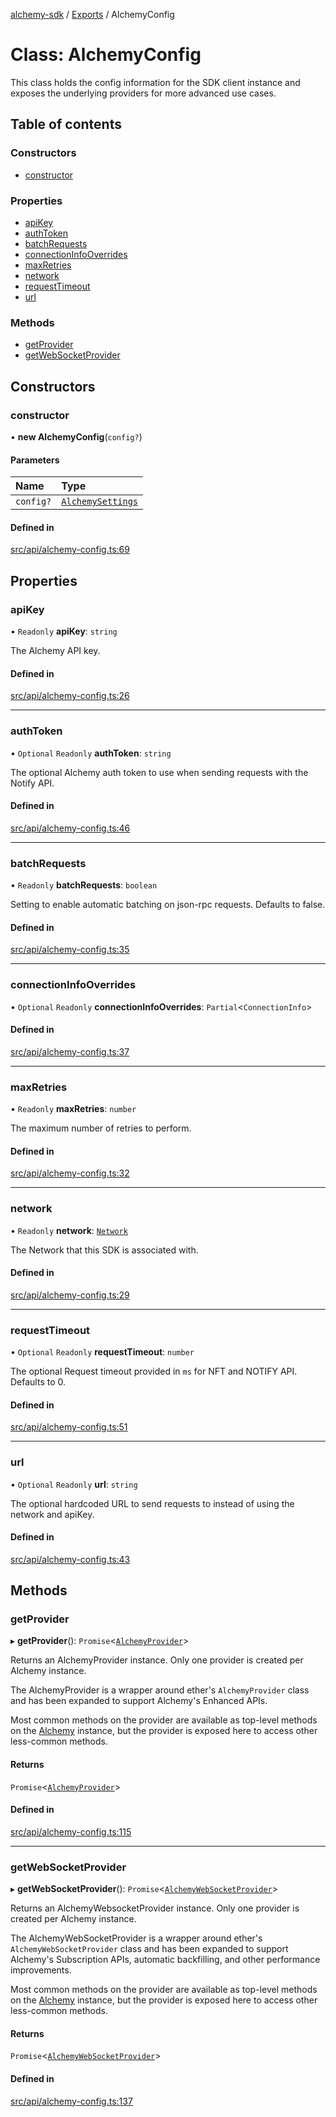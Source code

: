 [alchemy-sdk](../README.md) / [Exports](../modules.md) / AlchemyConfig

# Class: AlchemyConfig

This class holds the config information for the SDK client instance and
exposes the underlying providers for more advanced use cases.

## Table of contents

### Constructors

- [constructor](AlchemyConfig.md#constructor)

### Properties

- [apiKey](AlchemyConfig.md#apikey)
- [authToken](AlchemyConfig.md#authtoken)
- [batchRequests](AlchemyConfig.md#batchrequests)
- [connectionInfoOverrides](AlchemyConfig.md#connectioninfooverrides)
- [maxRetries](AlchemyConfig.md#maxretries)
- [network](AlchemyConfig.md#network)
- [requestTimeout](AlchemyConfig.md#requesttimeout)
- [url](AlchemyConfig.md#url)

### Methods

- [getProvider](AlchemyConfig.md#getprovider)
- [getWebSocketProvider](AlchemyConfig.md#getwebsocketprovider)

## Constructors

### constructor

• **new AlchemyConfig**(`config?`)

#### Parameters

| Name | Type |
| :------ | :------ |
| `config?` | [`AlchemySettings`](../interfaces/AlchemySettings.md) |

#### Defined in

[src/api/alchemy-config.ts:69](https://github.com/stanleyjones/alchemy-sdk-js/blob/1bebd8bb/src/api/alchemy-config.ts#L69)

## Properties

### apiKey

• `Readonly` **apiKey**: `string`

The Alchemy API key.

#### Defined in

[src/api/alchemy-config.ts:26](https://github.com/stanleyjones/alchemy-sdk-js/blob/1bebd8bb/src/api/alchemy-config.ts#L26)

___

### authToken

• `Optional` `Readonly` **authToken**: `string`

The optional Alchemy auth token to use when sending requests with the Notify API.

#### Defined in

[src/api/alchemy-config.ts:46](https://github.com/stanleyjones/alchemy-sdk-js/blob/1bebd8bb/src/api/alchemy-config.ts#L46)

___

### batchRequests

• `Readonly` **batchRequests**: `boolean`

Setting to enable automatic batching on json-rpc requests. Defaults to false.

#### Defined in

[src/api/alchemy-config.ts:35](https://github.com/stanleyjones/alchemy-sdk-js/blob/1bebd8bb/src/api/alchemy-config.ts#L35)

___

### connectionInfoOverrides

• `Optional` `Readonly` **connectionInfoOverrides**: `Partial`<`ConnectionInfo`\>

#### Defined in

[src/api/alchemy-config.ts:37](https://github.com/stanleyjones/alchemy-sdk-js/blob/1bebd8bb/src/api/alchemy-config.ts#L37)

___

### maxRetries

• `Readonly` **maxRetries**: `number`

The maximum number of retries to perform.

#### Defined in

[src/api/alchemy-config.ts:32](https://github.com/stanleyjones/alchemy-sdk-js/blob/1bebd8bb/src/api/alchemy-config.ts#L32)

___

### network

• `Readonly` **network**: [`Network`](../enums/Network.md)

The Network that this SDK is associated with.

#### Defined in

[src/api/alchemy-config.ts:29](https://github.com/stanleyjones/alchemy-sdk-js/blob/1bebd8bb/src/api/alchemy-config.ts#L29)

___

### requestTimeout

• `Optional` `Readonly` **requestTimeout**: `number`

The optional Request timeout provided in `ms` for NFT and NOTIFY API. Defaults to 0.

#### Defined in

[src/api/alchemy-config.ts:51](https://github.com/stanleyjones/alchemy-sdk-js/blob/1bebd8bb/src/api/alchemy-config.ts#L51)

___

### url

• `Optional` `Readonly` **url**: `string`

The optional hardcoded URL to send requests to instead of using the network
and apiKey.

#### Defined in

[src/api/alchemy-config.ts:43](https://github.com/stanleyjones/alchemy-sdk-js/blob/1bebd8bb/src/api/alchemy-config.ts#L43)

## Methods

### getProvider

▸ **getProvider**(): `Promise`<[`AlchemyProvider`](AlchemyProvider.md)\>

Returns an AlchemyProvider instance. Only one provider is created per
Alchemy instance.

The AlchemyProvider is a wrapper around ether's `AlchemyProvider` class and
has been expanded to support Alchemy's Enhanced APIs.

Most common methods on the provider are available as top-level methods on
the [Alchemy](Alchemy.md) instance, but the provider is exposed here to access
other less-common methods.

#### Returns

`Promise`<[`AlchemyProvider`](AlchemyProvider.md)\>

#### Defined in

[src/api/alchemy-config.ts:115](https://github.com/stanleyjones/alchemy-sdk-js/blob/1bebd8bb/src/api/alchemy-config.ts#L115)

___

### getWebSocketProvider

▸ **getWebSocketProvider**(): `Promise`<[`AlchemyWebSocketProvider`](AlchemyWebSocketProvider.md)\>

Returns an AlchemyWebsocketProvider instance. Only one provider is created
per Alchemy instance.

The AlchemyWebSocketProvider is a wrapper around ether's
`AlchemyWebSocketProvider` class and has been expanded to support Alchemy's
Subscription APIs, automatic backfilling, and other performance improvements.

Most common methods on the provider are available as top-level methods on
the [Alchemy](Alchemy.md) instance, but the provider is exposed here to access
other less-common methods.

#### Returns

`Promise`<[`AlchemyWebSocketProvider`](AlchemyWebSocketProvider.md)\>

#### Defined in

[src/api/alchemy-config.ts:137](https://github.com/stanleyjones/alchemy-sdk-js/blob/1bebd8bb/src/api/alchemy-config.ts#L137)

